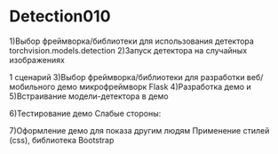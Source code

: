 # Detection010

1)Выбор фреймворка/библиотеки для использования детектора
torchvision.models.detection
2)Запуск детектора на случайных изображениях


1 сценарий
3)Выбор фреймворка/библиотеки для разработки веб/мобильного демо
микрофреймворк Flask
4)Разработка демо и 5)Встраивание модели-детектора в демо

6)Тестирование демо
Слабые стороны:

7)Оформление демо для показа другим людям
Применение стилей (css), библиотека Bootstrap
